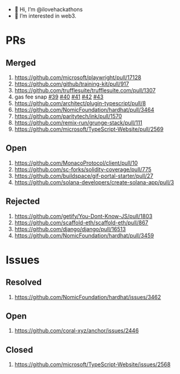 - 👋 Hi, I’m @ilovehackathons
- 👀 I’m interested in web3.

# PRs
## Merged
1. https://github.com/microsoft/playwright/pull/17128
2. https://github.com/github/training-kit/pull/917
3. https://github.com/trufflesuite/trufflesuite.com/pull/1307
4. gas fee snap [#39](https://github.com/Montoya/gas-fee-snap/pull/39) [#40](https://github.com/Montoya/gas-fee-snap/pull/40) [#41](https://github.com/Montoya/gas-fee-snap/pull/41) [#42](https://github.com/Montoya/gas-fee-snap/pull/42) [#43](https://github.com/Montoya/gas-fee-snap/pull/43)
5. https://github.com/architect/plugin-typescript/pull/8
6. https://github.com/NomicFoundation/hardhat/pull/3464
7. https://github.com/paritytech/ink/pull/1570
8. https://github.com/remix-run/grunge-stack/pull/111
9. https://github.com/microsoft/TypeScript-Website/pull/2569
## Open
1. https://github.com/MonacoProtocol/client/pull/10
2. https://github.com/sc-forks/solidity-coverage/pull/775
3. https://github.com/buildspace/gif-portal-starter/pull/27
4. https://github.com/solana-developers/create-solana-app/pull/3
## Rejected
1. https://github.com/getify/You-Dont-Know-JS/pull/1803
2. https://github.com/scaffold-eth/scaffold-eth/pull/867
3. https://github.com/django/django/pull/16513
4. https://github.com/NomicFoundation/hardhat/pull/3459
# Issues
## Resolved
1. https://github.com/NomicFoundation/hardhat/issues/3462
## Open
1. https://github.com/coral-xyz/anchor/issues/2446
## Closed
1. https://github.com/microsoft/TypeScript-Website/issues/2568

